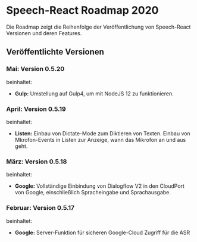 # Speech-React Roadmap 2020

Die Roadmap zeigt die Reihenfolge der Veröffentlichung von Speech-React Versionen und deren Features.


## Veröffentlichte Versionen


### Mai: Version 0.5.20

beinhaltet:

* **Gulp:** Umstellung auf Gulp4, um mit NodeJS 12 zu funktionieren.


### April: Version 0.5.19

beinhaltet:

* **Listen:** Einbau von Dictate-Mode zum Diktieren von Texten.
              Einbau von Mkrofon-Events in Listen zur Anzeige, wann das Mikrofon an und aus geht.


### März: Version 0.5.18

beinhaltet:

* **Google:** Vollständige Einbindung von Dialogflow V2 in den CloudPort von Google, einschließlich Spracheingabe und Sprachausgabe.


### Februar: Version 0.5.17

beinhaltet:

* **Google:** Server-Funktion für sicheren Google-Cloud Zugriff für die ASR
